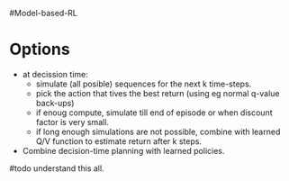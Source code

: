 
#Model-based-RL
# Options
* at decission time:
	* simulate (all posible) sequences for the next k time-steps.
	* pick the action that tives the best return (using eg normal q-value back-ups)
	* if enoug compute, simulate till end of episode or when discount factor is very small.
	* if long enough simulations are not possible, combine with learned Q/V function to estimate return after k steps.
* Combine decision-time planning with learned policies.


#todo understand this all.
	